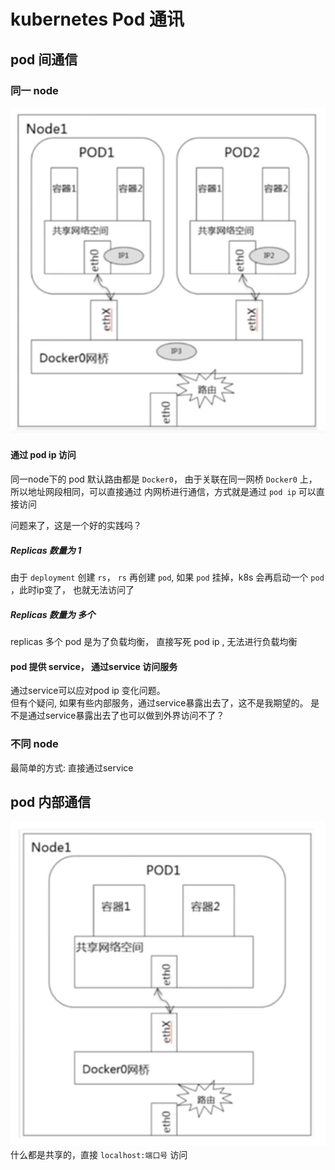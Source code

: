 # kubernetes Pod 通讯
## pod 间通信
### 同一 node
![img.png](assets/pod-communicate-in-node.png)  
#### 通过 pod ip 访问
同一node下的 pod 默认路由都是 `Docker0`， 由于关联在同一网桥 `Docker0` 上，所以地址网段相同，可以直接通过
内网桥进行通信，方式就是通过 `pod ip` 可以直接访问  

问题来了，这是一个好的实践吗？
##### Replicas 数量为 1
由于 `deployment`  创建 `rs`， `rs` 再创建 `pod`, 如果 `pod` 挂掉，k8s 会再启动一个 `pod` ，此时ip变了，
也就无法访问了
##### Replicas 数量为 多个
replicas 多个 pod 是为了负载均衡， 直接写死 pod ip , 无法进行负载均衡

#### pod 提供 service， 通过service 访问服务
通过service可以应对pod ip 变化问题。  
但有个疑问, 如果有些内部服务，通过service暴露出去了，这不是我期望的。 是不是通过service暴露出去了也可以做到外界访问不了？ 


### 不同 node
最简单的方式:  直接通过service
## pod 内部通信
![img.png](assets/pod-internal.png)  
什么都是共享的，直接 `localhost:端口号` 访问

